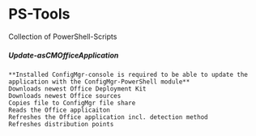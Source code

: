 # PS-Tools
Collection of PowerShell-Scripts

##### Update-asCMOfficeApplication
~~~
**Installed ConfigMgr-console is required to be able to update the application with the ConfigMgr-PowerShell module**
Downloads newest Office Deployment Kit
Downloads newest Office sources
Copies file to ConfigMgr file share
Reads the Office applicaiton
Refreshes the Office application incl. detection method
Refreshes distribution points
~~~
